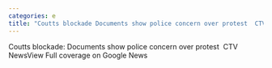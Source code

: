 ```yaml
---
categories: e
title: "Coutts blockade Documents show police concern over protest  CTV News"
---
```

Coutts blockade: Documents show police concern over protest&nbsp;&nbsp;CTV NewsView Full coverage on Google News